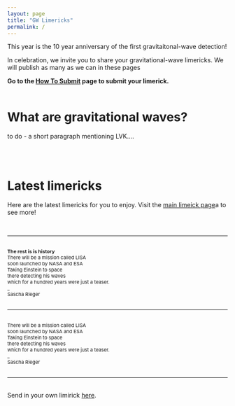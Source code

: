 ```yaml
---
layout: page
title: "GW Limericks"
permalink: /
---
```



<p>This year is the 10 year anniversary of the first gravitaitonal-wave detection!</p>

<p>In celebration, we invite you to share your gravitational-wave limericks. We will publish as many as we can in these pages</p>

<p><b>Go to the <a href="https://hannahm8.github.io/gwlimericks/how-to-submit">How To Submit</a> page to submit your limerick.</b>
<br>
<br>
  
<h1>What are gravitational waves?</h1>
<p>to do -  a short paragraph mentioning LVK.... </p>
<br>
<br>

<h1>Latest limericks</h1>

<p>Here are the latest limericks for you to enjoy. Visit the <a href='https://hannahm8.github.io/gwlimericks/limericks'>main limeick page</a>a to see more!<br></p>
<br>

<hr>

<p style="font-size:11px" style="color:#3A003A;"><br>
<b>The rest is is history </b><br>
There will be a mission called LISA<br>
soon launched by NASA and ESA<br>
Taking Einstein to space<br>
there detecting his waves<br>
which for a hundred years were just a teaser.<br>
_ <br>
Sascha Rieger<br>
<br>
</p>

<hr>

<p style="font-size:11px" style="color:#3A003A;"><br>
There will be a mission called LISA<br>
soon launched by NASA and ESA<br>
Taking Einstein to space<br>
there detecting his waves<br>
which for a hundred years were just a teaser.<br>
_ <br>
Sascha Rieger<br>
<br>
</p>

<hr>


<p><br>Send in your own limirick <a href="https://hannahm8.github.io/gwlimericks/how-to-submit">here</a>. 


